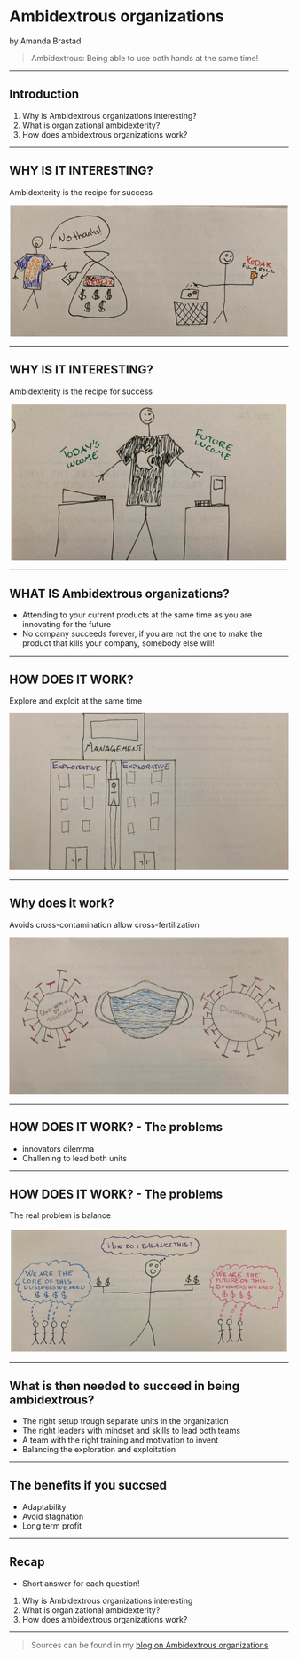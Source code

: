 #  Ambidextrous organizations

by Amanda Brastad 

> Ambidextrous: Being able to use both hands at the same time!

---
## Introduction 

1. Why is Ambidextrous organizations interesting?
2. What is organizational ambidexterity? 
3. How does ambidextrous organizations work? 

---
## WHY IS IT INTERESTING?

Ambidexterity is the recipe for success

![Image of Blockbuster and Kodak making the wrong choice](kodak_and_blockbuster.jpg)

---
## WHY IS IT INTERESTING?

Ambidexterity is the recipe for success

![Image of Apple being Ambidextrous](apple_beeing_ambidex.jpg)

---
## WHAT IS Ambidextrous organizations?

* Attending to your current products at the same time as you are innovating for the future 
* No company succeeds forever, if you are not the one to make the product that kills your company, somebody else will!   

---
## HOW DOES IT WORK?

Explore and exploit at the same time

![Image of separate explorative and exploitative units building](buliding_explorative.jpg)

---
## Why does it work? 
Avoids cross-contamination allow cross-fertilization

![Image of cross contamination](cross.jpg)

---
## HOW DOES IT WORK? - The problems

* innovators dilemma 
* Challening to lead both units 

---
## HOW DOES IT WORK? - The problems
The real problem is balance 

![Image of balancing the ambidextrous units](balance_units.jpg)

---

## What is then needed to succeed in being ambidextrous? 
* The right setup trough separate units in the organization 
* The right leaders with mindset and skills to lead both teams 
* A team with the right training and motivation to invent
* Balancing the exploration and exploitation

---
## The benefits if you succsed 

* Adaptability 
* Avoid stagnation 
* Long term profit 

---
## Recap 

* Short answer for each question! 
1. Why is Ambidextrous organizations interesting
2. What is organizational ambidexterity? 
3. How does ambidextrous organizations work? 

---

> Sources can be found in my [blog on Ambidextrous organizations](https://github.com/amandabrastad/2022ws_do_ab/blob/main/bl_blog_do.md)


